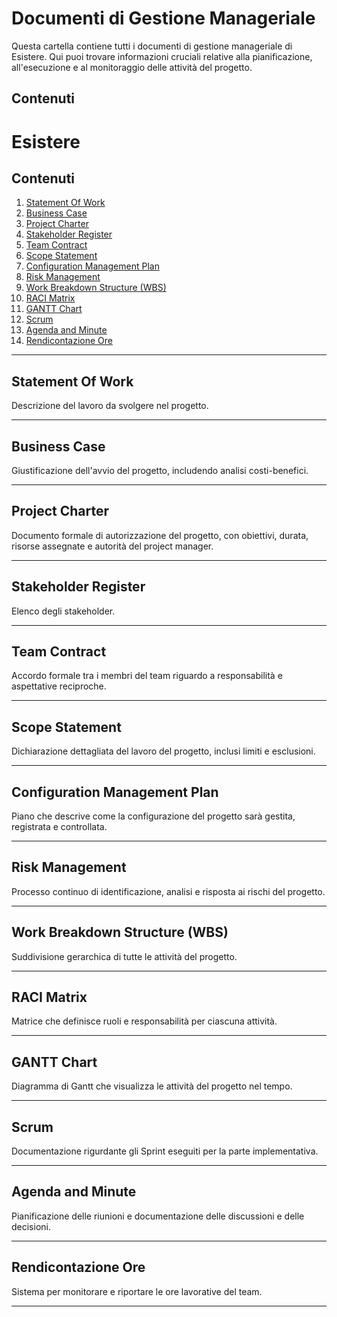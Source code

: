 # Documenti di Gestione Manageriale

Questa cartella contiene tutti i documenti di gestione manageriale di Esistere. Qui puoi trovare informazioni cruciali relative alla pianificazione, all'esecuzione e al monitoraggio delle attività del progetto.

## Contenuti

# Esistere

## Contenuti

1. [Statement Of Work](#statement-of-work)
2. [Business Case](#business-case)
3. [Project Charter](#project-charter)
4. [Stakeholder Register](#stakeholder-register)
5. [Team Contract](#team-contract)
6. [Scope Statement](#scope-statement)
7. [Configuration Management Plan](#configuration-management-plan)
8. [Risk Management](#risk-management)
9. [Work Breakdown Structure (WBS)](#work-breakdown-structure-wbs)
10. [RACI Matrix](#raci-matrix)
11. [GANTT Chart](#gantt-chart)
12. [Scrum](#scrum)
13. [Agenda and Minute](#agenda-and-minute)
14. [Rendicontazione Ore](#rendicontazione-ore)



---

## Statement Of Work

Descrizione del lavoro da svolgere nel progetto.

---

## Business Case

Giustificazione dell'avvio del progetto, includendo analisi costi-benefici.

---

## Project Charter

Documento formale di autorizzazione del progetto, con obiettivi, durata, risorse assegnate e autorità del project manager.

---

## Stakeholder Register

Elenco degli stakeholder.

---

## Team Contract

Accordo formale tra i membri del team riguardo a responsabilità e aspettative reciproche.

---

## Scope Statement

Dichiarazione dettagliata del lavoro del progetto, inclusi limiti e esclusioni.

---

## Configuration Management Plan

Piano che descrive come la configurazione del progetto sarà gestita, registrata e controllata.

---

## Risk Management

Processo continuo di identificazione, analisi e risposta ai rischi del progetto.

---

## Work Breakdown Structure (WBS)

Suddivisione gerarchica di tutte le attività del progetto.

---

## RACI Matrix

Matrice che definisce ruoli e responsabilità per ciascuna attività.

---

## GANTT Chart

Diagramma di Gantt che visualizza le attività del progetto nel tempo.

---

## Scrum

Documentazione rigurdante gli Sprint eseguiti per la parte implementativa.

---

## Agenda and Minute

Pianificazione delle riunioni e documentazione delle discussioni e delle decisioni.

---

## Rendicontazione Ore 

Sistema per monitorare e riportare le ore lavorative del team.

---
